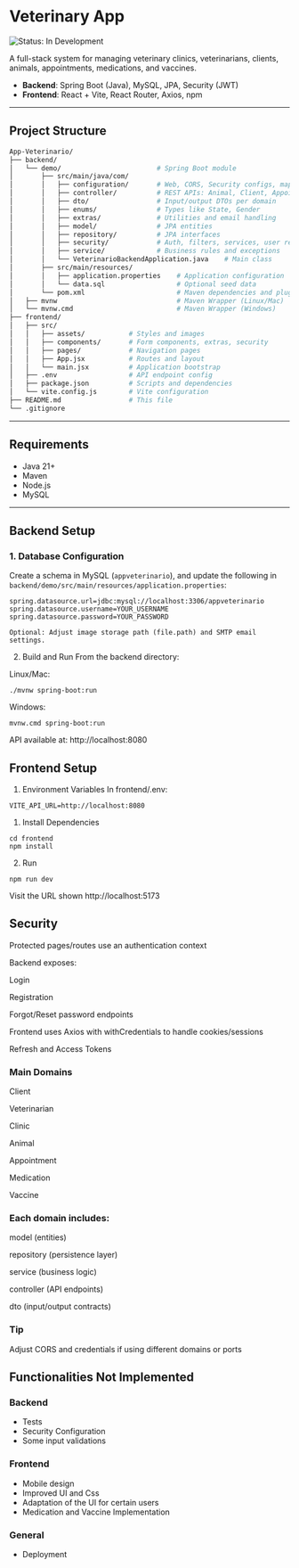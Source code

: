 # Veterinary App


![Status: In Development](https://img.shields.io/badge/status-In%20Development-yellow)


A full-stack system for managing veterinary clinics, veterinarians, clients, animals, appointments, medications, and vaccines.

- **Backend**: Spring Boot (Java), MySQL, JPA, Security (JWT)
- **Frontend**: React + Vite, React Router, Axios, npm 

---

## Project Structure

```bash
App-Veterinario/
├── backend/
│   └── demo/                        # Spring Boot module
│       ├── src/main/java/com/
│       │   ├── configuration/       # Web, CORS, Security configs, mappings
│       │   ├── controller/          # REST APIs: Animal, Client, Appointment, etc.
│       │   ├── dto/                 # Input/output DTOs per domain
│       │   ├── enums/               # Types like State, Gender
│       │   ├── extras/              # Utilities and email handling
│       │   ├── model/               # JPA entities
│       │   ├── repository/          # JPA interfaces
│       │   ├── security/            # Auth, filters, services, user repository
│       │   ├── service/             # Business rules and exceptions
│       │   └── VeterinarioBackendApplication.java    # Main class
│       ├── src/main/resources/
│       │   ├── application.properties    # Application configuration
│       │   └── data.sql                  # Optional seed data
│       └── pom.xml                       # Maven dependencies and plugins
│   ├── mvnw                              # Maven Wrapper (Linux/Mac)
│   └── mvnw.cmd                          # Maven Wrapper (Windows)
├── frontend/
│   ├── src/
│   │   ├── assets/           # Styles and images
│   │   ├── components/       # Form components, extras, security
│   │   ├── pages/            # Navigation pages
│   │   ├── App.jsx           # Routes and layout
│   │   └── main.jsx          # Application bootstrap
│   ├── .env                  # API endpoint config
│   ├── package.json          # Scripts and dependencies
│   └── vite.config.js        # Vite configuration
├── README.md                 # This file
└── .gitignore
```


---

## Requirements

- Java 21+
- Maven
- Node.js
- MySQL

---

## Backend Setup

### 1. Database Configuration

Create a schema in MySQL (`appveterinario`), and update the following in  
`backend/demo/src/main/resources/application.properties`:

```properties
spring.datasource.url=jdbc:mysql://localhost:3306/appveterinario
spring.datasource.username=YOUR_USERNAME
spring.datasource.password=YOUR_PASSWORD

Optional: Adjust image storage path (file.path) and SMTP email settings.
```

2. Build and Run
From the backend directory:

Linux/Mac:
```
./mvnw spring-boot:run
```
Windows:
```
mvnw.cmd spring-boot:run
```
API available at: http://localhost:8080

## Frontend Setup
1. Environment Variables
In frontend/.env:
```
VITE_API_URL=http://localhost:8080
```

1. Install Dependencies
```
cd frontend
npm install
```

2. Run
```
npm run dev
```

Visit the URL shown http://localhost:5173

## Security

Protected pages/routes use an authentication context

Backend exposes:

Login

Registration

Forgot/Reset password endpoints

Frontend uses Axios with withCredentials to handle cookies/sessions

Refresh and Access Tokens

### Main Domains

Client

Veterinarian

Clinic

Animal

Appointment

Medication

Vaccine

### Each domain includes:

model (entities)

repository (persistence layer)

service (business logic)

controller (API endpoints)

dto (input/output contracts)

### Tip
Adjust CORS and credentials if using different domains or ports

## Functionalities Not Implemented

### Backend
- Tests
- Security Configuration
- Some input validations 

### Frontend
- Mobile design
- Improved UI and Css 
- Adaptation of the UI for certain users
- Medication and Vaccine Implementation

### General
- Deployment
